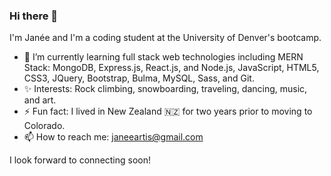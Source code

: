 ### Hi there 👋

I'm Janée and I'm a coding student at the University of Denver's bootcamp. 

- 🌱 I’m currently learning full stack web technologies including MERN Stack: MongoDB, Express.js, React.js, and Node.js, JavaScript, HTML5, CSS3, JQuery, Bootstrap, Bulma, MySQL, Sass, and Git.
- ✨ Interests: Rock climbing, snowboarding, traveling, dancing, music, and art.
- ⚡ Fun fact: I lived in New Zealand 🇳🇿  for two years prior to moving to Colorado.
- 📫 How to reach me: janeeartis@gmail.com

I look forward to connecting soon! 
